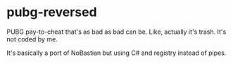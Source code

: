 # pubg-reversed
PUBG pay-to-cheat that's as bad as bad can be. Like, actually it's trash. It's not coded by me.

It's basically a port of NoBastian but using C# and registry instead of pipes.
